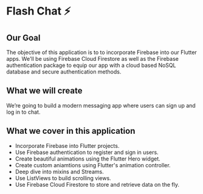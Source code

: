 # Flash Chat ⚡️

## Our Goal

The objective of this application is to to incorporate Firebase into our Flutter apps. We'll be using Firebase Cloud Firestore as well as the Firebase authentication package to equip our app with a cloud based NoSQL database and secure authentication methods. 


## What we will create

We’re going to build a modern messaging app where users can sign up and log in to chat.

## What we cover in this application

- Incorporate Firebase into Flutter projects.
- Use Firebase authentication to register and sign in users.
- Create beautiful animations using the Flutter Hero widget.
- Create custom aniamtions using Flutter's animation controller. 
- Deep dive into mixins and Streams.
- Use ListViews to build scrolling views.
- Use Firebase Cloud Firestore to store and retrieve data on the fly.
